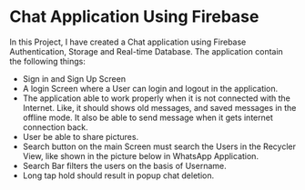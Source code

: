 # Chat Application Using Firebase

In this Project, I have created a Chat application using Firebase
Authentication, Storage and Real-time Database. The application contain the
following things: 
- Sign in and Sign Up Screen
- A login Screen where a User can login and logout in the application.
- The application able to work properly when it is not connected with
the Internet. Like, it should shows old messages, and saved messages in the
offline mode. It also be able to send message when it gets internet
connection back.
- User be able to share pictures.
- Search button on the main Screen must search the Users in the Recycler
View, like shown in the picture below in WhatsApp Application.
- Search Bar filters the users on the basis of Username.
- Long tap hold should result in popup chat deletion.

